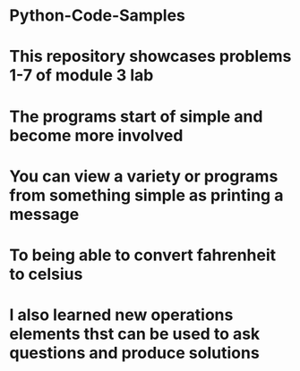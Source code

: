 # Python-Code-Samples
# This repository showcases problems 1-7 of module 3 lab
# The programs start of simple and become more involved
# You can view a variety or programs from something simple as printing a message
# To being able to convert fahrenheit to celsius
# I also learned new operations elements thst can be used to ask questions and produce solutions
